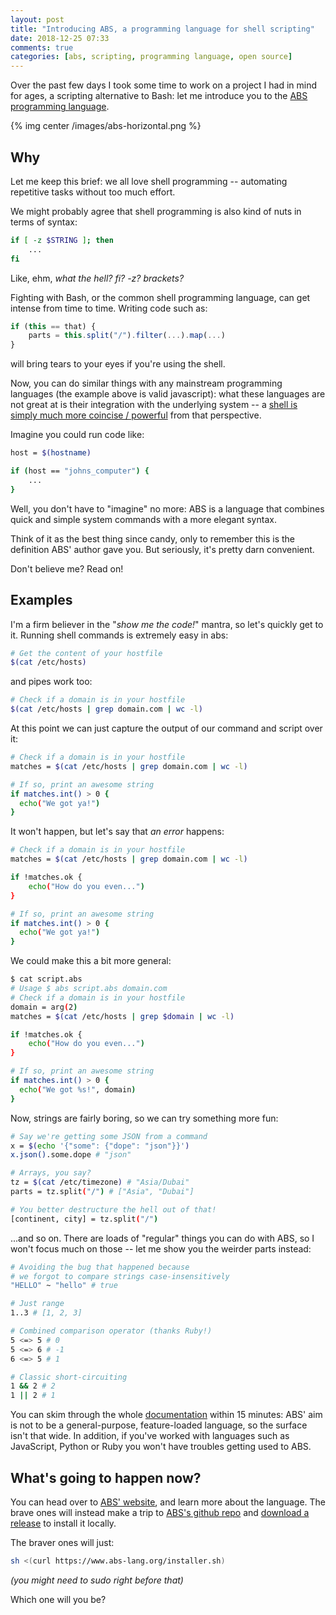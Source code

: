 ```yaml
---
layout: post
title: "Introducing ABS, a programming language for shell scripting"
date: 2018-12-25 07:33
comments: true
categories: [abs, scripting, programming language, open source]
---
```


Over the past few days I took some time to work on a project
I had in mind for ages, a scripting alternative to Bash:
let me introduce you to the [ABS programming language](https://www.abs-lang.org/).

{% img center /images/abs-horizontal.png %}

<!-- more -->

## Why

Let me keep this brief: we all love shell programming -- automating
repetitive tasks without too much effort.

We might probably agree that shell programming is also kind of
nuts in terms of syntax:

``` bash
if [ -z $STRING ]; then
    ...
fi
```

Like, ehm, *what the hell? fi? -z? brackets?*

Fighting with Bash, or the common shell programming language,
can get intense from time to time. Writing code such as:

``` js
if (this == that) {
    parts = this.split("/").filter(...).map(...)
}
```

will bring tears to your eyes if you're using the shell.

Now, you can do similar things with any mainstream programming
languages (the example above is valid javascript): what these
languages are not great at is their integration with the
underlying system -- a [shell is simply much more coincise / powerful](https://stackoverflow.com/questions/796319/strengths-of-shell-scripting-compared-to-python)
from that perspective.

Imagine you could run code like:

``` bash
host = $(hostname)

if (host == "johns_computer") {
    ...
}
```

Well, you don't have to "imagine" no more: ABS is a language that
combines quick and simple system commands with a more elegant syntax.

Think of it as the best thing since candy, only to remember this
is the definition ABS' author gave you. But seriously, it's pretty
darn convenient.

Don't believe me? Read on!

## Examples

I'm a firm believer in the "*show me the code!*" mantra, so let's quickly
get to it. Running shell commands is extremely easy in abs:

``` bash
# Get the content of your hostfile
$(cat /etc/hosts)
```

and pipes work too:


``` bash
# Check if a domain is in your hostfile
$(cat /etc/hosts | grep domain.com | wc -l)
```

At this point we can just capture the output of our
command and script over it:

``` bash
# Check if a domain is in your hostfile
matches = $(cat /etc/hosts | grep domain.com | wc -l)

# If so, print an awesome string
if matches.int() > 0 {
  echo("We got ya!")
}
```

It won't happen, but let's say that *an error* happens:

``` bash
# Check if a domain is in your hostfile
matches = $(cat /etc/hosts | grep domain.com | wc -l)

if !matches.ok {
    echo("How do you even...")
}

# If so, print an awesome string
if matches.int() > 0 {
  echo("We got ya!")
}
```
We could make this a bit more general:

``` bash
$ cat script.abs
# Usage $ abs script.abs domain.com
# Check if a domain is in your hostfile
domain = arg(2)
matches = $(cat /etc/hosts | grep $domain | wc -l)

if !matches.ok {
    echo("How do you even...")
}

# If so, print an awesome string
if matches.int() > 0 {
  echo("We got %s!", domain)
}
```

Now, strings are fairly boring, so we can try something
more fun:

``` bash
# Say we're getting some JSON from a command
x = $(echo '{"some": {"dope": "json"}}')
x.json().some.dope # "json"

# Arrays, you say?
tz = $(cat /etc/timezone) # "Asia/Dubai"
parts = tz.split("/") # ["Asia", "Dubai"]

# You better destructure the hell out of that!
[continent, city] = tz.split("/")
```

...and so on. There are loads of "regular" things you
can do with ABS, so I won't focus much on those --
let me show you the weirder parts instead:

``` bash
# Avoiding the bug that happened because
# we forgot to compare strings case-insensitively
"HELLO" ~ "hello" # true

# Just range
1..3 # [1, 2, 3]

# Combined comparison operator (thanks Ruby!)
5 <=> 5 # 0
5 <=> 6 # -1
6 <=> 5 # 1

# Classic short-circuiting
1 && 2 # 2
1 || 2 # 1
```

You can skim through the whole [documentation](https://www.abs-lang.org/introduction/why-another-scripting-language)
within 15 minutes: ABS' aim is not to be a general-purpose, feature-loaded language,
so the surface isn't that wide. In addition, if you've worked with languages such as JavaScript,
Python or Ruby you won't have troubles getting used to ABS.

## What's going to happen now?

You can head over to [ABS' website](https://www.abs-lang.org/), and
learn more about the language. The brave ones will instead make a trip
to [ABS's github repo](https://github.com/abs-lang/abs) and
[download a release](https://github.com/abs-lang/abs/releases) to install
it locally.

The braver ones will just:

``` bash
sh <(curl https://www.abs-lang.org/installer.sh)
```

*(you might need to sudo right before that)*

Which one will you be?